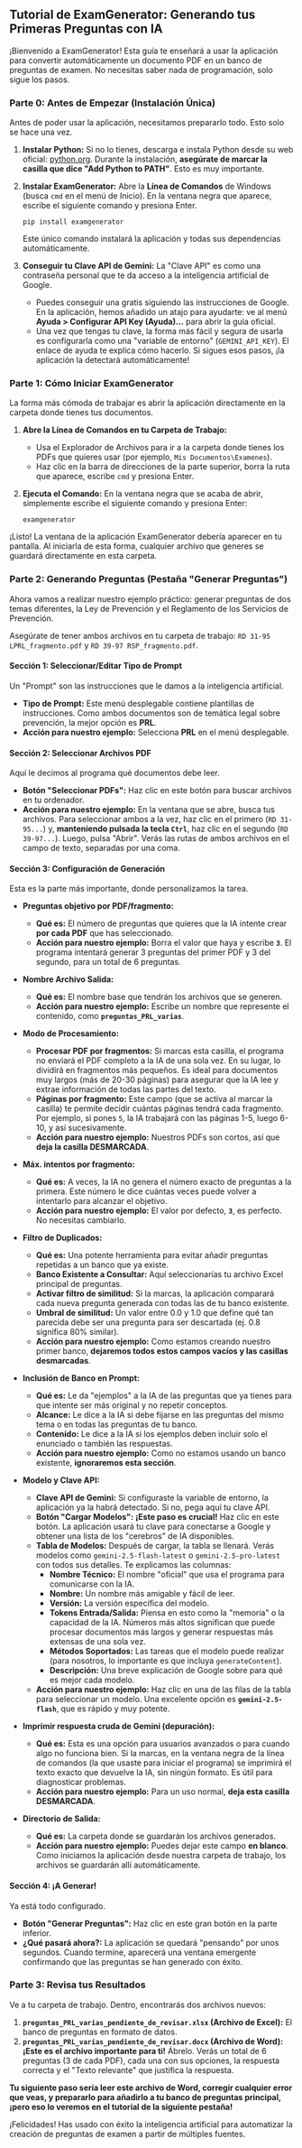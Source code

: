 ## Tutorial de ExamGenerator: Generando tus Primeras Preguntas con IA

¡Bienvenido a ExamGenerator! Esta guía te enseñará a usar la aplicación para convertir automáticamente un documento PDF en un banco de preguntas de examen. No necesitas saber nada de programación, solo sigue los pasos.

### Parte 0: Antes de Empezar (Instalación Única)

Antes de poder usar la aplicación, necesitamos prepararlo todo. Esto solo se hace una vez.

1.  **Instalar Python:** Si no lo tienes, descarga e instala Python desde su web oficial: [python.org](https://www.python.org/downloads/). Durante la instalación, **asegúrate de marcar la casilla que dice "Add Python to PATH"**. Esto es muy importante.

2.  **Instalar ExamGenerator:** Abre la **Línea de Comandos** de Windows (busca `cmd` en el menú de Inicio). En la ventana negra que aparece, escribe el siguiente comando y presiona Enter.
    ```
    pip install examgenerator
    ```
    Este único comando instalará la aplicación y todas sus dependencias automáticamente.

3.  **Conseguir tu Clave API de Gemini:** La "Clave API" es como una contraseña personal que te da acceso a la inteligencia artificial de Google.
    *   Puedes conseguir una gratis siguiendo las instrucciones de Google. En la aplicación, hemos añadido un atajo para ayudarte: ve al menú **Ayuda > Configurar API Key (Ayuda)...** para abrir la guía oficial.
    *   Una vez que tengas tu clave, la forma más fácil y segura de usarla es configurarla como una "variable de entorno" (`GEMINI_API_KEY`). El enlace de ayuda te explica cómo hacerlo. Si sigues esos pasos, ¡la aplicación la detectará automáticamente!

### Parte 1: Cómo Iniciar ExamGenerator

La forma más cómoda de trabajar es abrir la aplicación directamente en la carpeta donde tienes tus documentos.

1.  **Abre la Línea de Comandos en tu Carpeta de Trabajo:**
    *   Usa el Explorador de Archivos para ir a la carpeta donde tienes los PDFs que quieres usar (por ejemplo, `Mis Documentos\Examenes`).
    *   Haz clic en la barra de direcciones de la parte superior, borra la ruta que aparece, escribe `cmd` y presiona Enter.

2.  **Ejecuta el Comando:** En la ventana negra que se acaba de abrir, simplemente escribe el siguiente comando y presiona Enter:
    ```
    examgenerator
    ```
¡Listo! La ventana de la aplicación ExamGenerator debería aparecer en tu pantalla. Al iniciarla de esta forma, cualquier archivo que generes se guardará directamente en esta carpeta.

### Parte 2: Generando Preguntas (Pestaña "Generar Preguntas")

Ahora vamos a realizar nuestro ejemplo práctico: generar preguntas de dos temas diferentes, la Ley de Prevención y el Reglamento de los Servicios de Prevención.

Asegúrate de tener ambos archivos en tu carpeta de trabajo: `RD 31-95 LPRL_fragmento.pdf` y `RD 39-97 RSP_fragmento.pdf`.

#### Sección 1: Seleccionar/Editar Tipo de Prompt

Un "Prompt" son las instrucciones que le damos a la inteligencia artificial.

*   **Tipo de Prompt:** Este menú desplegable contiene plantillas de instrucciones. Como ambos documentos son de temática legal sobre prevención, la mejor opción es **PRL**.
*   **Acción para nuestro ejemplo:** Selecciona **PRL** en el menú desplegable.

#### Sección 2: Seleccionar Archivos PDF

Aquí le decimos al programa qué documentos debe leer.

*   **Botón "Seleccionar PDFs":** Haz clic en este botón para buscar archivos en tu ordenador.
*   **Acción para nuestro ejemplo:** En la ventana que se abre, busca tus archivos. Para seleccionar ambos a la vez, haz clic en el primero (`RD 31-95...`) y, **manteniendo pulsada la tecla `Ctrl`**, haz clic en el segundo (`RD 39-97...`). Luego, pulsa "Abrir". Verás las rutas de ambos archivos en el campo de texto, separadas por una coma.

#### Sección 3: Configuración de Generación

Esta es la parte más importante, donde personalizamos la tarea.

*   **Preguntas objetivo por PDF/fragmento:**
    *   **Qué es:** El número de preguntas que quieres que la IA intente crear **por cada PDF** que has seleccionado.
    *   **Acción para nuestro ejemplo:** Borra el valor que haya y escribe **`3`**. El programa intentará generar 3 preguntas del primer PDF y 3 del segundo, para un total de 6 preguntas.

*   **Nombre Archivo Salida:**
    *   **Qué es:** El nombre base que tendrán los archivos que se generen.
    *   **Acción para nuestro ejemplo:** Escribe un nombre que represente el contenido, como **`preguntas_PRL_varias`**.

*   **Modo de Procesamiento:**
    *   **Procesar PDF por fragmentos:** Si marcas esta casilla, el programa no enviará el PDF completo a la IA de una sola vez. En su lugar, lo dividirá en fragmentos más pequeños. Es ideal para documentos muy largos (más de 20-30 páginas) para asegurar que la IA lee y extrae información de todas las partes del texto.
    *   **Páginas por fragmento:** Este campo (que se activa al marcar la casilla) te permite decidir cuántas páginas tendrá cada fragmento. Por ejemplo, si pones `5`, la IA trabajará con las páginas 1-5, luego 6-10, y así sucesivamente.
    *   **Acción para nuestro ejemplo:** Nuestros PDFs son cortos, así que **deja la casilla DESMARCADA**.

*   **Máx. intentos por fragmento:**
    *   **Qué es:** A veces, la IA no genera el número exacto de preguntas a la primera. Este número le dice cuántas veces puede volver a intentarlo para alcanzar el objetivo.
    *   **Acción para nuestro ejemplo:** El valor por defecto, **`3`**, es perfecto. No necesitas cambiarlo.

*   **Filtro de Duplicados:**
    *   **Qué es:** Una potente herramienta para evitar añadir preguntas repetidas a un banco que ya existe.
    *   **Banco Existente a Consultar:** Aquí seleccionarías tu archivo Excel principal de preguntas.
    *   **Activar filtro de similitud:** Si la marcas, la aplicación comparará cada nueva pregunta generada con todas las de tu banco existente.
    *   **Umbral de similitud:** Un valor entre 0.0 y 1.0 que define qué tan parecida debe ser una pregunta para ser descartada (ej. 0.8 significa 80% similar).
    *   **Acción para nuestro ejemplo:** Como estamos creando nuestro primer banco, **dejaremos todos estos campos vacíos y las casillas desmarcadas**.

*   **Inclusión de Banco en Prompt:**
    *   **Qué es:** Le da "ejemplos" a la IA de las preguntas que ya tienes para que intente ser más original y no repetir conceptos.
    *   **Alcance:** Le dice a la IA si debe fijarse en las preguntas del mismo tema o en todas las preguntas de tu banco.
    *   **Contenido:** Le dice a la IA si los ejemplos deben incluir solo el enunciado o también las respuestas.
    *   **Acción para nuestro ejemplo:** Como no estamos usando un banco existente, **ignoraremos esta sección**.

*   **Modelo y Clave API:**
    *   **Clave API de Gemini:** Si configuraste la variable de entorno, la aplicación ya la habrá detectado. Si no, pega aquí tu clave API.
    *   **Botón "Cargar Modelos":** **¡Este paso es crucial!** Haz clic en este botón. La aplicación usará tu clave para conectarse a Google y obtener una lista de los "cerebros" de IA disponibles.
    *   **Tabla de Modelos:** Después de cargar, la tabla se llenará. Verás modelos como `gemini-2.5-flash-latest` o `gemini-2.5-pro-latest` con todos sus detalles. Te explicamos las columnas:
        *   **Nombre Técnico:** El nombre "oficial" que usa el programa para comunicarse con la IA.
        *   **Nombre:** Un nombre más amigable y fácil de leer.
        *   **Versión:** La versión específica del modelo.
        *   **Tokens Entrada/Salida:** Piensa en esto como la "memoria" o la capacidad de la IA. Números más altos significan que puede procesar documentos más largos y generar respuestas más extensas de una sola vez.
        *   **Métodos Soportados:** Las tareas que el modelo puede realizar (para nosotros, lo importante es que incluya `generateContent`).
        *   **Descripción:** Una breve explicación de Google sobre para qué es mejor cada modelo.
    *   **Acción para nuestro ejemplo:** Haz clic en una de las filas de la tabla para seleccionar un modelo. Una excelente opción es **`gemini-2.5-flash`**, que es rápido y muy potente.

*   **Imprimir respuesta cruda de Gemini (depuración):**
    *   **Qué es:** Esta es una opción para usuarios avanzados o para cuando algo no funciona bien. Si la marcas, en la ventana negra de la línea de comandos (la que usaste para iniciar el programa) se imprimirá el texto exacto que devuelve la IA, sin ningún formato. Es útil para diagnosticar problemas.
    *   **Acción para nuestro ejemplo:** Para un uso normal, **deja esta casilla DESMARCADA**.

*   **Directorio de Salida:**
    *   **Qué es:** La carpeta donde se guardarán los archivos generados.
    *   **Acción para nuestro ejemplo:** Puedes dejar este campo **en blanco**. Como iniciamos la aplicación desde nuestra carpeta de trabajo, los archivos se guardarán allí automáticamente.

#### Sección 4: ¡A Generar!

Ya está todo configurado.

*   **Botón "Generar Preguntas":** Haz clic en este gran botón en la parte inferior.
*   **¿Qué pasará ahora?:** La aplicación se quedará "pensando" por unos segundos. Cuando termine, aparecerá una ventana emergente confirmando que las preguntas se han generado con éxito.

### Parte 3: Revisa tus Resultados

Ve a tu carpeta de trabajo. Dentro, encontrarás dos archivos nuevos:

1.  **`preguntas_PRL_varias_pendiente_de_revisar.xlsx` (Archivo de Excel):** El banco de preguntas en formato de datos.
2.  **`preguntas_PRL_varias_pendiente_de_revisar.docx` (Archivo de Word):** **¡Este es el archivo importante para ti!** Ábrelo. Verás un total de 6 preguntas (3 de cada PDF), cada una con sus opciones, la respuesta correcta y el "Texto relevante" que justifica la respuesta.

**Tu siguiente paso sería leer este archivo de Word, corregir cualquier error que veas, y prepararlo para añadirlo a tu banco de preguntas principal, ¡pero eso lo veremos en el tutorial de la siguiente pestaña!**

¡Felicidades! Has usado con éxito la inteligencia artificial para automatizar la creación de preguntas de examen a partir de múltiples fuentes.